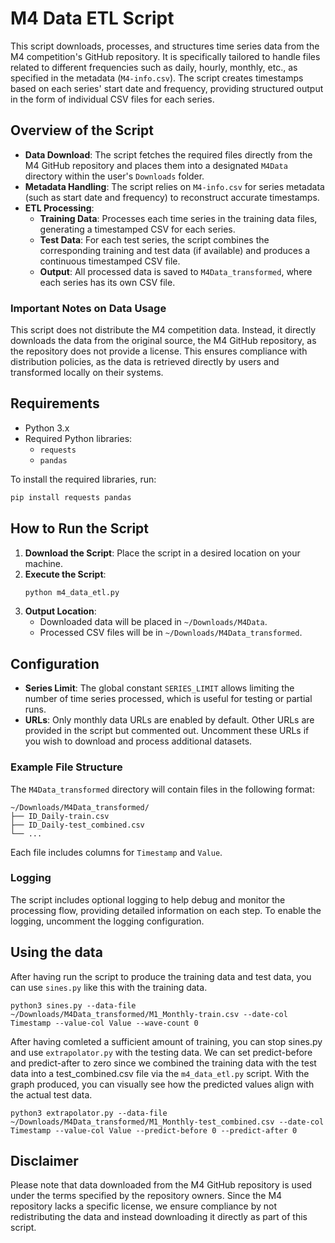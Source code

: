 
# M4 Data ETL Script

This script downloads, processes, and structures time series data from the M4 competition's GitHub repository. It is specifically tailored to handle files related to different frequencies such as daily, hourly, monthly, etc., as specified in the metadata (`M4-info.csv`). The script creates timestamps based on each series' start date and frequency, providing structured output in the form of individual CSV files for each series.

## Overview of the Script

- **Data Download**: The script fetches the required files directly from the M4 GitHub repository and places them into a designated `M4Data` directory within the user's `Downloads` folder.
- **Metadata Handling**: The script relies on `M4-info.csv` for series metadata (such as start date and frequency) to reconstruct accurate timestamps.
- **ETL Processing**:
  - **Training Data**: Processes each time series in the training data files, generating a timestamped CSV for each series.
  - **Test Data**: For each test series, the script combines the corresponding training and test data (if available) and produces a continuous timestamped CSV file.
  - **Output**: All processed data is saved to `M4Data_transformed`, where each series has its own CSV file.

### Important Notes on Data Usage

This script does not distribute the M4 competition data. Instead, it directly downloads the data from the original source, the M4 GitHub repository, as the repository does not provide a license. This ensures compliance with distribution policies, as the data is retrieved directly by users and transformed locally on their systems.

## Requirements

- Python 3.x
- Required Python libraries:
  - `requests`
  - `pandas`

To install the required libraries, run:
```bash
pip install requests pandas
```

## How to Run the Script

1. **Download the Script**: Place the script in a desired location on your machine.
2. **Execute the Script**:
   ```bash
   python m4_data_etl.py
   ```
3. **Output Location**:
   - Downloaded data will be placed in `~/Downloads/M4Data`.
   - Processed CSV files will be in `~/Downloads/M4Data_transformed`.

## Configuration

- **Series Limit**: The global constant `SERIES_LIMIT` allows limiting the number of time series processed, which is useful for testing or partial runs.
- **URLs**: Only monthly data URLs are enabled by default. Other URLs are provided in the script but commented out. Uncomment these URLs if you wish to download and process additional datasets.

### Example File Structure

The `M4Data_transformed` directory will contain files in the following format:
```
~/Downloads/M4Data_transformed/
├── ID_Daily-train.csv
├── ID_Daily-test_combined.csv
└── ...
```

Each file includes columns for `Timestamp` and `Value`.

### Logging

The script includes optional logging to help debug and monitor the processing flow, providing detailed information on each step. To enable the logging, uncomment the logging configuration.

## Using the data

After having run the script to produce the training data and test data, you can use `sines.py` like this with the training data.
```
python3 sines.py --data-file ~/Downloads/M4Data_transformed/M1_Monthly-train.csv --date-col Timestamp --value-col Value --wave-count 0
```

After having comleted a sufficient amount of training, you can stop sines.py and use `extrapolator.py` with the testing data. We can set predict-before and predict-after to zero since we combined the training data with the test data into a test_combined.csv file via the `m4_data_etl.py` script. With the graph produced, you can visually see how the predicted values align with the actual test data.
```
python3 extrapolator.py --data-file ~/Downloads/M4Data_transformed/M1_Monthly-test_combined.csv --date-col Timestamp --value-col Value --predict-before 0 --predict-after 0
```

## Disclaimer

Please note that data downloaded from the M4 GitHub repository is used under the terms specified by the repository owners. Since the M4 repository lacks a specific license, we ensure compliance by not redistributing the data and instead downloading it directly as part of this script.